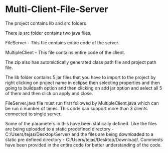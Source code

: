 # Multi-Client-File-Server

The project contains lib and src folders.

There is src folder  contains two java files.

FileServer - This file contains entire code of the server.

MultipleClient  - This file contains entire code of the client.

The zip also has automictically generated class path file and project path file.

The lib folder contains 5 jar files that you have to import to the project by right clicking on project name in eclipse then selecting properties and then going to buildpath option and then clicking on add jar option and select all 5 of them and then click on apply and close. 

FileServer.java file must run first followed by MultipleClient.java which can be run n number of times. This code can support more than 3 clients connected to single server.

Some of the parameters in this have been statically defined. Like the files are being uploaded to a static predefined directory - C:/Users/tejas/Desktop/Server/ and the files are being downloaded to a static pre defined directory - C:/Users/tejas/Desktop/Download/.
Comments have been provided in the entire code for better understanding of the code. 
